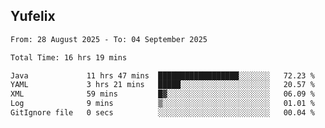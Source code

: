 ## Yufelix

<!--START_SECTION:waka-->

```txt
From: 28 August 2025 - To: 04 September 2025

Total Time: 16 hrs 19 mins

Java             11 hrs 47 mins  ██████████████████░░░░░░░   72.23 %
YAML             3 hrs 21 mins   █████░░░░░░░░░░░░░░░░░░░░   20.57 %
XML              59 mins         █▓░░░░░░░░░░░░░░░░░░░░░░░   06.09 %
Log              9 mins          ▒░░░░░░░░░░░░░░░░░░░░░░░░   01.01 %
GitIgnore file   0 secs          ░░░░░░░░░░░░░░░░░░░░░░░░░   00.04 %
```

<!--END_SECTION:waka-->

